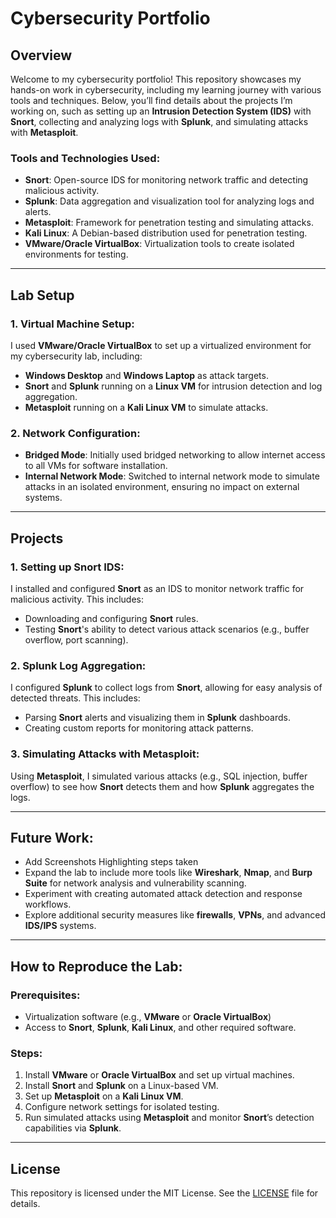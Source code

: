 # **Cybersecurity Portfolio**

## **Overview**
Welcome to my cybersecurity portfolio! This repository showcases my hands-on work in cybersecurity, including my learning journey with various tools and techniques. Below, you’ll find details about the projects I’m working on, such as setting up an **Intrusion Detection System (IDS)** with **Snort**, collecting and analyzing logs with **Splunk**, and simulating attacks with **Metasploit**.

### **Tools and Technologies Used:**
- **Snort**: Open-source IDS for monitoring network traffic and detecting malicious activity.
- **Splunk**: Data aggregation and visualization tool for analyzing logs and alerts.
- **Metasploit**: Framework for penetration testing and simulating attacks.
- **Kali Linux**: A Debian-based distribution used for penetration testing.
- **VMware/Oracle VirtualBox**: Virtualization tools to create isolated environments for testing.

---

## **Lab Setup**

### **1. Virtual Machine Setup:**
I used **VMware/Oracle VirtualBox** to set up a virtualized environment for my cybersecurity lab, including:
- **Windows Desktop** and **Windows Laptop** as attack targets.
- **Snort** and **Splunk** running on a **Linux VM** for intrusion detection and log aggregation.
- **Metasploit** running on a **Kali Linux VM** to simulate attacks.

<!-- TODO: Add screenshot of my virtual machines and network setup. -->

### **2. Network Configuration:**
- **Bridged Mode**: Initially used bridged networking to allow internet access to all VMs for software installation.
- **Internal Network Mode**: Switched to internal network mode to simulate attacks in an isolated environment, ensuring no impact on external systems.

<!-- TODO: Add screenshot of network configuration settings. -->

---

## **Projects**

### **1. Setting up Snort IDS:**
I installed and configured **Snort** as an IDS to monitor network traffic for malicious activity. This includes:
- Downloading and configuring **Snort** rules.
- Testing **Snort**'s ability to detect various attack scenarios (e.g., buffer overflow, port scanning).

<!-- TODO: Add screenshot of Snort in action showing alerts triggered. -->

### **2. Splunk Log Aggregation:**
I configured **Splunk** to collect logs from **Snort**, allowing for easy analysis of detected threats. This includes:
- Parsing **Snort** alerts and visualizing them in **Splunk** dashboards.
- Creating custom reports for monitoring attack patterns.

<!-- TODO: Add screenshot of Splunk dashboard with visualized logs. -->

### **3. Simulating Attacks with Metasploit:**
Using **Metasploit**, I simulated various attacks (e.g., SQL injection, buffer overflow) to see how **Snort** detects them and how **Splunk** aggregates the logs.

<!-- TODO: Add screenshot of Metasploit in action or a simulated attack in progress. -->

---

## **Future Work:**
- Add Screenshots Highlighting steps taken
- Expand the lab to include more tools like **Wireshark**, **Nmap**, and **Burp Suite** for network analysis and vulnerability scanning.
- Experiment with creating automated attack detection and response workflows.
- Explore additional security measures like **firewalls**, **VPNs**, and advanced **IDS/IPS** systems.

---

## **How to Reproduce the Lab:**

### **Prerequisites:**
- Virtualization software (e.g., **VMware** or **Oracle VirtualBox**)
- Access to **Snort**, **Splunk**, **Kali Linux**, and other required software.

### **Steps:**
1. Install **VMware** or **Oracle VirtualBox** and set up virtual machines.
2. Install **Snort** and **Splunk** on a Linux-based VM.
3. Set up **Metasploit** on a **Kali Linux VM**.
4. Configure network settings for isolated testing.
5. Run simulated attacks using **Metasploit** and monitor **Snort**’s detection capabilities via **Splunk**.

---

## **License**
This repository is licensed under the MIT License. See the [LICENSE](LICENSE) file for details.
